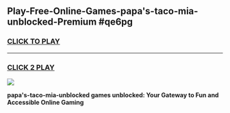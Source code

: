 
## Play-Free-Online-Games-papa's-taco-mia-unblocked-Premium #qe6pg
<h3>
<a href="https://premium.freeplayer.one?title=papa's-taco-mia-unblocked&ref=8M">CLICK TO PLAY</a></h3>
<hr>

<h3>
<a href="https://premium.freeplayer.one?title=papa's-taco-mia-unblocked&ref=8M">CLICK 2 PLAY</a>
  
</h3>

<a href="https://premium.freeplayer.one?title=papa's-taco-mia-unblocked&ref=8M"><img src="https://clearcache.store/games.png"></a>


**papa's-taco-mia-unblocked games unblocked: Your Gateway to Fun and Accessible Online Gaming**
